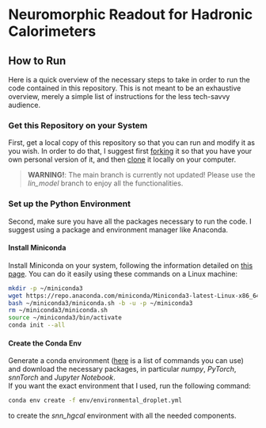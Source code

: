 # Neuromorphic Readout for Hadronic Calorimeters


## How to Run 

Here is a quick overview of the necessary steps to take in order to run the code contained in this repository. This is not meant to be an exhaustive overview, merely a simple list of instructions for the less tech-savvy audience.

### Get this Repository on your System
First, get a local copy of this repository so that you can run and modify it as you wish. In order to do that, I suggest first [forking](https://docs.github.com/en/pull-requests/collaborating-with-pull-requests/working-with-forks/fork-a-repo) it so that you have your own personal version of it, and then [clone](https://docs.github.com/en/repositories/creating-and-managing-repositories/cloning-a-repository) it locally on your computer.

> **WARNING!**: The main branch is currently not updated! Please use the *lin_model* branch to enjoy all the functionalities.


### Set up the Python Environment

Second, make sure you have all the packages necessary to run the code. I suggest using a package and environment manager like Anaconda. 

#### Install Miniconda
Install Miniconda on your system, following the information detailed on [this page](https://docs.anaconda.com/miniconda/install/). You can do it easily using these commands on a Linux machine:

```bash
mkdir -p ~/miniconda3
wget https://repo.anaconda.com/miniconda/Miniconda3-latest-Linux-x86_64.sh -O ~/miniconda3/miniconda.sh
bash ~/miniconda3/miniconda.sh -b -u -p ~/miniconda3
rm ~/miniconda3/miniconda.sh
source ~/miniconda3/bin/activate
conda init --all
```

#### Create the Conda Env
Generate a conda environment ([here](https://docs.conda.io/projects/conda/en/latest/user-guide/tasks/manage-environments.html) is a list of commands you can use) and download the necessary packages, in particular *numpy*, *PyTorch*, *snnTorch* and *Jupyter Notebook*. <br> If you want the exact environment that I used, run the following command:
```bash
conda env create -f env/environmental_droplet.yml
```
to create the *snn_hgcal* environment with all the needed components.
